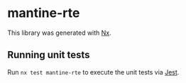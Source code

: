 # mantine-rte

This library was generated with [Nx](https://nx.dev).

## Running unit tests

Run `nx test mantine-rte` to execute the unit tests via [Jest](https://jestjs.io).
